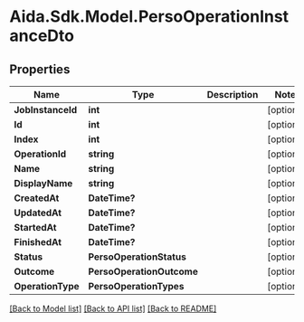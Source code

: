 # Aida.Sdk.Model.PersoOperationInstanceDto

## Properties

Name | Type | Description | Notes
------------ | ------------- | ------------- | -------------
**JobInstanceId** | **int** |  | [optional] 
**Id** | **int** |  | [optional] 
**Index** | **int** |  | [optional] 
**OperationId** | **string** |  | [optional] 
**Name** | **string** |  | [optional] 
**DisplayName** | **string** |  | [optional] 
**CreatedAt** | **DateTime?** |  | [optional] 
**UpdatedAt** | **DateTime?** |  | [optional] 
**StartedAt** | **DateTime?** |  | [optional] 
**FinishedAt** | **DateTime?** |  | [optional] 
**Status** | **PersoOperationStatus** |  | [optional] 
**Outcome** | **PersoOperationOutcome** |  | [optional] 
**OperationType** | **PersoOperationTypes** |  | [optional] 

[[Back to Model list]](../README.md#documentation-for-models) [[Back to API list]](../README.md#documentation-for-api-endpoints) [[Back to README]](../README.md)

